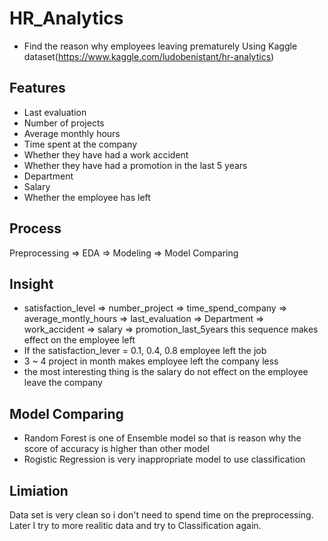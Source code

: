# HR_Analytics
- Find the reason why employees leaving prematurely Using Kaggle dataset(https://www.kaggle.com/ludobenistant/hr-analytics)

## Features
- Last evaluation
- Number of projects
- Average monthly hours
- Time spent at the company
- Whether they have had a work accident
- Whether they have had a promotion in the last 5 years
- Department
- Salary
- Whether the employee has left


## Process
Preprocessing => EDA => Modeling => Model Comparing

## Insight
- satisfaction_level => number_project => time_spend_company => average_montly_hours => last_evaluation => Department => work_accident => salary => promotion_last_5years  this sequence makes effect on the employee left
- If the satisfaction_lever = 0.1, 0.4, 0.8 employee left the job
- 3 ~ 4 project in month makes employee left the company less
- the most interesting thing is the salary do not effect on the employee leave the company

## Model Comparing
- Random Forest is one of Ensemble model so that is reason why the score of accuracy is higher than other model
- Rogistic Regression is very inappropriate model to use classification

## Limiation
Data set is very clean so i don't need to spend time on the preprocessing. Later I try to more realitic data and try to Classification again.

